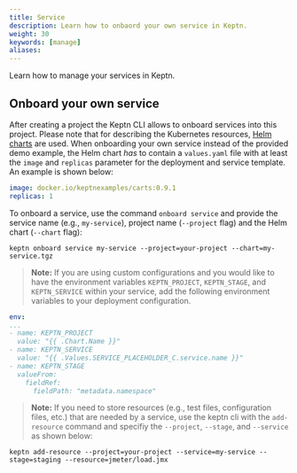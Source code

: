 ```yaml
---
title: Service
description: Learn how to onbaord your own service in Keptn.
weight: 30
keywords: [manage]
aliases:
---
```


Learn how to manage your services in Keptn.

## Onboard your own service

After creating a project the Keptn CLI allows to onboard services into this project. Please note that for describing the Kubernetes resources, [Helm charts](https://Helm.sh/) are used. 
When onboarding your own service instead of the provided demo example, the Helm chart _has_ to contain a `values.yaml` file with at least the `image` and `replicas` parameter for the deployment and service template. An example is shown below:

```yaml
image: docker.io/keptnexamples/carts:0.9.1
replicas: 1
```
<!--
First, define how many instances of your deployment should be running by providing this number as the `replicaCount`. Next, the `image repository` and `tag` can be set to null since they will be set with the Keptn CLI command `keptn send event new-artifact`. For the `service`, provide the name of your service as well as the internal port you want your service to be reachable. For the `container name` provide a name you want to call your container. Additionally, make sure that your actual service provides a `/health` endpoint at port `8080` since this is needed for the [liveness and readiness probe](https://kubernetes.io/docs/tasks/configure-pod-container/configure-liveness-readiness-probes/) of Kubernetes.
-->

To onboard a service, use the command `onboard service` and provide the service name (e.g., `my-service`), project name (`--project` flag) and the Helm chart (`--chart` flag):

```console
keptn onboard service my-service --project=your-project --chart=my-service.tgz
```

> **Note:** If you are using custom configurations and you would like to have the environment variables `KEPTN_PROJECT`, `KEPTN_STAGE`, and `KEPTN_SERVICE` within your service, add the following environment variables to your deployment configuration.

```yaml
env:
...
- name: KEPTN_PROJECT
  value: "{{ .Chart.Name }}"
- name: KEPTN_SERVICE
  value: "{{ .Values.SERVICE_PLACEHOLDER_C.service.name }}"
- name: KEPTN_STAGE
  valueFrom:
    fieldRef:
      fieldPath: "metadata.namespace"
```

> **Note:** If you need to store resources (e.g., test files, configuration files, etc.) that are needed by a service, use the keptn cli with the `add-resource` command and specifiy the `--project`, `--stage`, and `--service` as shown below:

```console
keptn add-resource --project=your-project --service=my-service --stage=staging --resource=jmeter/load.jmx
```

<!--
Furthermore, Keptn needs the `perfspec.json` file as well as the JMeter files. Therefore, add those resources to your onboarded service:

```console
keptn add-resource --project=your-project --service=my-service --resource=perfspec.json
```

An example of a perfspec file is shown below:

```json
{
  "spec_version": "1.0",
  "indicators": [
    {
      "id":"request_latency_seconds",
      "source":"Prometheus",
      "query":"rate(requests_latency_seconds_sum{job='carts-$ENVIRONMENT'}[$DURATION_MINUTESm])/rate(requests_latency_seconds_count{job='carts-$ENVIRONMENT'}[$DURATION_MINUTESm])",
      "grading":{
          "type":"Threshold",
          "thresholds":{
            "upperSevere":0.8
          },
          "metricScore":100
      }
    }
  ],
  "objectives": {
    "pass": 90,
    "warning": 75
  }
}
```

**TODO: explain pitometer file in more detail**

In this file, [Prometheus](https://prometheus.io) is gathering metrics on the request latency in seconds. A threshold grader is then used to evaluate if the threshold is met. A score to this single metric is assigned, as well as objectives that have to be met to consider the quality of the service satisfying.
-->
